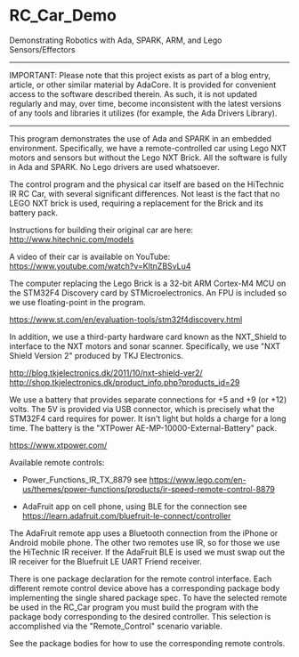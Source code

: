 # RC_Car_Demo
Demonstrating Robotics with Ada, SPARK, ARM, and Lego Sensors/Effectors

---

IMPORTANT: Please note that this project exists as part of a blog entry,
article, or other similar material by AdaCore. It is provided for
convenient access to the software described therein. As such, it is not
updated regularly and may, over time, become inconsistent with the
latest versions of any tools and libraries it utilizes (for example, the
Ada Drivers Library).

---

This program demonstrates the use of Ada and SPARK in an embedded environment.
Specifically, we have a remote-controlled car using Lego NXT motors and sensors
but without the Lego NXT Brick. All the software is fully in Ada and SPARK.
No Lego drivers are used whatsoever.

The control program and the physical car itself are based on the HiTechnic IR
RC Car, with several significant differences. Not least is the fact that no
LEGO NXT brick is used, requiring a replacement for the Brick and its battery
pack.

Instructions for building their original car are here:
http://www.hitechnic.com/models

A video of their car is available on YouTube:
https://www.youtube.com/watch?v=KltnZBSvLu4

The computer replacing the Lego Brick is a 32-bit ARM Cortex-M4 MCU on the
STM32F4 Discovery card by STMicroelectronics. An FPU is included so we use
floating-point in the program.

https://www.st.com/en/evaluation-tools/stm32f4discovery.html

In addition, we use a third-party hardware card known as the NXT_Shield to
interface to the NXT motors and sonar scanner. Specifically, we use "NXT
Shield Version 2" produced by TKJ Electronics.

http://blog.tkjelectronics.dk/2011/10/nxt-shield-ver2/
http://shop.tkjelectronics.dk/product_info.php?products_id=29

We use a battery that provides separate connections for +5 and +9 (or +12)
volts. The 5V is provided via USB connector, which is precisely what the
STM32F4 card requires for power. It isn't light but holds a charge for a
long time. The battery is the "XTPower AE-MP-10000-External-Battery" pack.

https://www.xtpower.com/

Available remote controls:

* Power_Functions_IR_TX_8879
  see https://www.lego.com/en-us/themes/power-functions/products/ir-speed-remote-control-8879

* AdaFruit app on cell phone, using BLE for the connection
  see https://learn.adafruit.com/bluefruit-le-connect/controller

The AdaFruit remote app uses a Bluetooth connection from the iPhone or
Android mobile phone. The other two remotes use IR, so for those we use the
HiTechnic IR receiver. If the AdaFruit BLE is used we must swap out the IR
receiver for the Bluefruit LE UART Friend receiver.

There is one package declaration for the remote control interface. Each
different remote control device above has a corresponding package body
implementing the single shared package spec. To have the selected remote be
used in the RC_Car program you must build the program with the package body
corresponding to the desired controller. This selection is accomplished via
the "Remote_Control" scenario variable.

See the package bodies for how to use the corresponding remote controls.
